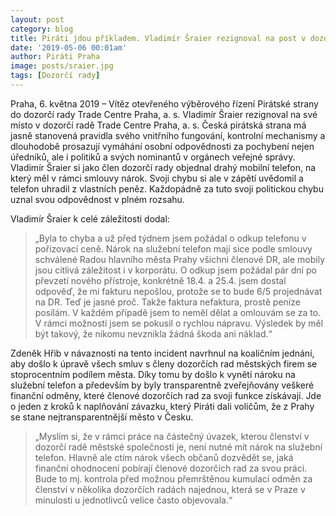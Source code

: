 ```yaml
---
layout: post
category: blog
title: Piráti jdou příkladem. Vladimír Šraier rezignoval na post v dozorčí radě Trade Centre Praha
date: '2019-05-06 00:01am'
author: Piráti Praha
image: posts/sraier.jpg
tags: [Dozorčí rady]
---
```


Praha, 6. května 2019 – Vítěz otevřeného výběrového řízení Pirátské strany do dozorčí rady Trade Centre Praha, a. s. Vladimír Šraier rezignoval na své místo v dozorčí radě Trade Centre Praha, a. s. Česká pirátská strana má jasně stanovená pravidla svého vnitřního fungování, kontrolní mechanismy a dlouhodobě prosazují vymáhání osobní odpovědnosti za pochybení nejen úředníků, ale i politiků a svých nominantů v orgánech veřejné správy. Vladimír Šraier si jako člen dozorčí rady objednal drahý mobilní telefon, na který měl v rámci smlouvy nárok. Svoji chybu si ale v zápětí uvědomil a telefon uhradil z vlastních peněz. Každopádně za tuto svoji politickou chybu uznal svou odpovědnost v plném rozsahu. 

Vladimír Šraier k celé záležitosti dodal: 

> „Byla to chyba a už před týdnem jsem požádal o odkup telefonu v pořizovací ceně. Nárok na služební telefon mají sice podle smlouvy schválené Radou hlavního města Prahy všichni členové DR, ale mobily jsou citlivá záležitost i v korporátu. O odkup jsem požádal pár dní po převzetí nového přístroje, konkrétně 18.4. a 25.4. jsem dostal odpověď, že mi fakturu nepošlou, protože se to bude 6/5 projednávat na DR. Teď je jasné proč. Takže faktura nefaktura, prostě peníze posílám. V každém případě jsem to neměl dělat a omlouvám se za to. V rámci možností jsem se pokusil o rychlou nápravu. Výsledek by měl být takový, že nikomu nevznikla žádná škoda ani náklad.“

Zdeněk Hřib v návaznosti na tento incident navrhnul na koaličním jednání, aby došlo k úpravě všech smluv s členy dozorčích rad městských firem se stoprocentním podílem města. Díky tomu by došlo k vynětí nároku na služební telefon a především by byly transparentně zveřejňovány veškeré finanční odměny, které členové dozorčích rad za svoji funkce získávají. Jde o jeden z kroků k naplňování závazku, který Piráti dali voličům, že z Prahy se stane nejtransparentnější město v Česku. 

> „Myslím si, že v rámci práce na částečný úvazek, kterou členství v dozorčí radě městské společnosti je, není nutné mít nárok na služební telefon. Hlavně ale ctím nárok všech občanů dozvědět se, jaká finanční ohodnocení pobírají členové dozorčích rad za svou práci. Bude to mj. kontrola před možnou přemrštěnou kumulací odměn za členství v několika dozorčích radách najednou, která se v Praze v minulosti u jednotlivců velice často objevovala.“
